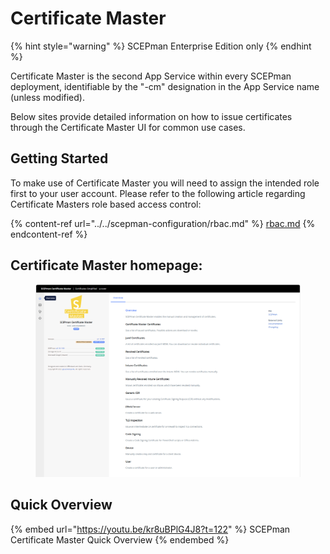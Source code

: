 # Certificate Master

{% hint style="warning" %}
SCEPman Enterprise Edition only
{% endhint %}

Certificate Master is the second App Service within every SCEPman deployment, identifiable by the "-cm" designation in the App Service name (unless modified).&#x20;

Below sites provide detailed information on how to issue certificates through the Certificate Master UI for common use cases.



## Getting Started

To make use of Certificate Master you will need to assign the intended role first to your user account. Please refer to the following article regarding Certificate Masters role based access control:

{% content-ref url="../../scepman-configuration/rbac.md" %}
[rbac.md](../../scepman-configuration/rbac.md)
{% endcontent-ref %}



## Certificate Master homepage:

<figure><img src="../../.gitbook/assets/image (72) (1).png" alt=""><figcaption></figcaption></figure>

## Quick Overview

{% embed url="https://youtu.be/kr8uBPlG4J8?t=122" %}
SCEPman Certificate Master Quick Overview
{% endembed %}

